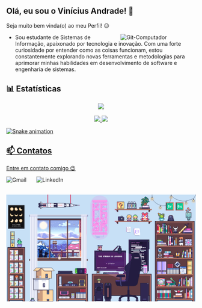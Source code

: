 ## Olá, eu sou o Vinícius Andrade! 👋
Seja muito bem vinda(o) ao meu Perfil! 😉

<div>
  <img align="right" alt="Git-Computador" width="200px" src="https://media.giphy.com/media/juua9i2c2fA0AIp2iq/giphy.gif"/>
</div>

- Sou estudante de Sistemas de Informação, apaixonado por tecnologia e inovação. Com uma forte curiosidade por entender como as coisas funcionam, estou constantemente explorando novas ferramentas e metodologias para aprimorar minhas habilidades em desenvolvimento de software e engenharia de sistemas.

## 📊 Estatísticas

<div align="center">
  <a href="https://github.com/ViniciusAndradeCosta">
    <p align="center"> <img height="180em" src="http://github-readme-streak-stats.herokuapp.com?user=ViniciusAndradeCosta&theme=material-palenight&hide_border=true&date_format=j%20M%5B%20Y%5D&stroke=DBDADA&background=193549&ring=C577C2&fire=75EEB2&currStreakNum=75EEB2&sideNums=75EEB2&currStreakLabel=C577C2&sideLabels=C577C2&dates=75EEB2&border=DBDADA"/></p>
    
  <img height="150em" src="https://github-readme-stats.vercel.app/api?username=ViniciusAndradeCosta&show_icons=true&theme=cobalt&include_all_commits=true&count_private=true"/>
  <img height="150em" src="https://github-readme-stats.vercel.app/api/top-langs/?username=ViniciusAndradeCosta&layout=compact&langs_count=16&theme=cobalt"/>
</div>

![Snake animation](https://github.com/ViniciusAndradeCosta/ViniciusAndraddeCosta/blob/output/github-contribution-grid-snake.svg)
    
## 📫 Contatos

Entre em contato comigo 😉
  
[<img align="left" alt="Gmail" width="80px" src="https://img.shields.io/badge/Gmail-D14836?style=for-the-badge&logo=gmail&logoColor=white"/>](mailto:anabe.viniciusac.pro@gmail.com)
[<img align="left" alt="LinkedIn" width="100px" src="https://img.shields.io/badge/LinkedIn-0077B5?style=for-the-badge&logo=linkedin&logoColor=white"/>](https://www.linkedin.com/in/vinicius-andrade-4a4b33250/)

<br><br>
 
 <div>
  <img align="center" alt="Pixel-Art" width="1000px" src="https://github.com/AnaProgramando/AnaProgramando/blob/ea3ccd628d71db5931630ff24b139b0d4ec88cc9/pixel_art.gif"/>
</div>
